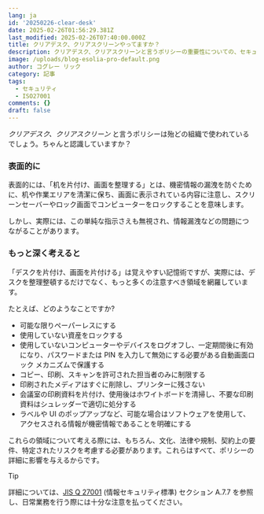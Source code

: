 ```yaml
---
lang: ja
id: '20250226-clear-desk'
date: 2025-02-26T01:56:29.381Z
last_modified: 2025-02-26T07:40:00.000Z
title: クリアデスク、クリアスクリーンやってますか？
description: クリアデスク、クリアスクリーンと言うポリシーの重要性についての、セキュリティ 記事
image: /uploads/blog-esolia-pro-default.png
author: コグレー リック
category: 記事
tags:
  - セキュリティ
  - ISO27001
comments: {}
draft: false
---
```

*クリアデスク、クリアスクリーン* と言うポリシーは殆どの組織で使われているでしょう。ちゃんと認識していますか？

<!--more-->

### 表面的に
表面的には、「机を片付け、画面を整理する」とは、機密情報の漏洩を防ぐために、机や作業エリアを清潔に保ち、画面に表示されている内容に注意し、スクリーンセーバーやロック画面でコンピューターをロックすることを意味します。

しかし、実際には、この単純な指示さえも無視され、情報漏洩などの問題につながることがあります。 

### もっと深く考えると

「デスクを片付け、画面を片付ける」は覚えやすい記憶術ですが、実際には、デスクを整理整頓するだけでなく、もっと多くの注意すべき領域を網羅しています。

たとえば、どのようなことですか?

* 可能な限りペーパーレスにする
* 使用していない資産をロックする
* 使用していないコンピューターやデバイスをログオフし、一定期間後に有効になり、パスワードまたは PIN を入力して無効にする必要がある自動画面ロック メカニズムで保護する
* コピー、印刷、スキャンを許可された担当者のみに制限する
* 印刷されたメディアはすぐに削除し、プリンターに残さない
* 会議室の印刷資料を片付け、使用後はホワイトボードを清掃し、不要な印刷資料はシュレッダーで適切に処分する
* ラベルや UI のポップアップなど、可能な場合はソフトウェアを使用して、アクセスされる情報が機密情報であることを明確にする

これらの領域について考える際には、もちろん、文化、法律や規制、契約上の要件、特定されたリスクを考慮する必要があります。これらはすべて、ポリシーの詳細に影響を与えるからです。

> [!tip]
>
> 詳細については、[JIS Q 27001](https://webdesk.jsa.or.jp/books/W11M0090/index/?bunsyo_id=JIS+Q+27001%3A2023) (情報セキュリティ標準) セクション A.7.7 を参照し、日常業務を行う際には十分な注意を払ってください。
